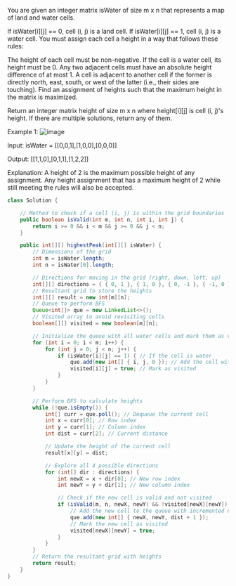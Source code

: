 You are given an integer matrix isWater of size m x n that represents a map of land and water cells.

If isWater[i][j] == 0, cell (i, j) is a land cell.
If isWater[i][j] == 1, cell (i, j) is a water cell.
You must assign each cell a height in a way that follows these rules:

The height of each cell must be non-negative.
If the cell is a water cell, its height must be 0.
Any two adjacent cells must have an absolute height difference of at most 1. A cell is adjacent to another cell if the former is directly north, east, south, or west of the latter (i.e., their sides are touching).
Find an assignment of heights such that the maximum height in the matrix is maximized.

Return an integer matrix height of size m x n where height[i][j] is cell (i, j)'s height. If there are multiple solutions, return any of them.

 

Example 1:
![image](https://assets.leetcode.com/uploads/2021/01/10/screenshot-2021-01-11-at-82050-am.png)

Input: isWater = [[0,0,1],[1,0,0],[0,0,0]]

Output: [[1,1,0],[0,1,1],[1,2,2]]

Explanation: A height of 2 is the maximum possible height of any assignment.
Any height assignment that has a maximum height of 2 while still meeting the rules will also be accepted.

```java
class Solution {

    // Method to check if a cell (i, j) is within the grid boundaries
    public boolean isValid(int m, int n, int i, int j) {
        return i >= 0 && i < m && j >= 0 && j < n;
    }

    public int[][] highestPeak(int[][] isWater) {
        // Dimensions of the grid
        int m = isWater.length;
        int n = isWater[0].length;

        // Directions for moving in the grid (right, down, left, up)
        int[][] directions = { { 0, 1 }, { 1, 0 }, { 0, -1 }, { -1, 0 } };
        // Resultant grid to store the heights
        int[][] result = new int[m][n];
        // Queue to perform BFS
        Queue<int[]> que = new LinkedList<>();
        // Visited array to avoid revisiting cells
        boolean[][] visited = new boolean[m][n];

        // Initialize the queue with all water cells and mark them as visited
        for (int i = 0; i < m; i++) {
            for (int j = 0; j < n; j++) {
                if (isWater[i][j] == 1) { // If the cell is water
                    que.add(new int[] { i, j, 0 }); // Add the cell with initial distance 0
                    visited[i][j] = true; // Mark as visited
                }
            }
        }

        // Perform BFS to calculate heights
        while (!que.isEmpty()) {
            int[] curr = que.poll(); // Dequeue the current cell
            int x = curr[0]; // Row index
            int y = curr[1]; // Column index
            int dist = curr[2]; // Current distance

            // Update the height of the current cell
            result[x][y] = dist;

            // Explore all 4 possible directions
            for (int[] dir : directions) {
                int newX = x + dir[0]; // New row index
                int newY = y + dir[1]; // New column index

                // Check if the new cell is valid and not visited
                if (isValid(m, n, newX, newY) && !visited[newX][newY]) {
                    // Add the new cell to the queue with incremented distance
                    que.add(new int[] { newX, newY, dist + 1 });
                    // Mark the new cell as visited
                    visited[newX][newY] = true;
                }
            }
        }
        // Return the resultant grid with heights
        return result;
    }
}

```
